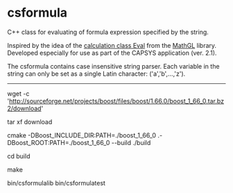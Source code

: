 # csformula
C++ class for evaluating of formula expression specified by the string.

Inspired by the idea of the [calculation class Eval](http://mathgl.sourceforge.net/doc_en/Evaluate-expression.html) from the [MathGL](http://mathgl.sourceforge.net/) library. Developed especially for use as part of the CAPSYS application (ver. 2.1).

The csformula contains case insensitive string parser. Each variable in the string can only be set as a single Latin character: ('a','b',...,'z').

***

wget -c 'http://sourceforge.net/projects/boost/files/boost/1.66.0/boost_1_66_0.tar.bz2/download'

tar xf download

cmake -DBoost_INCLUDE_DIR:PATH=./boost_1_66_0 .-DBoost_ROOT:PATH=./boost_1_66_0 --build ./build

cd build

make

bin/csformulalib
bin/csformulatest
